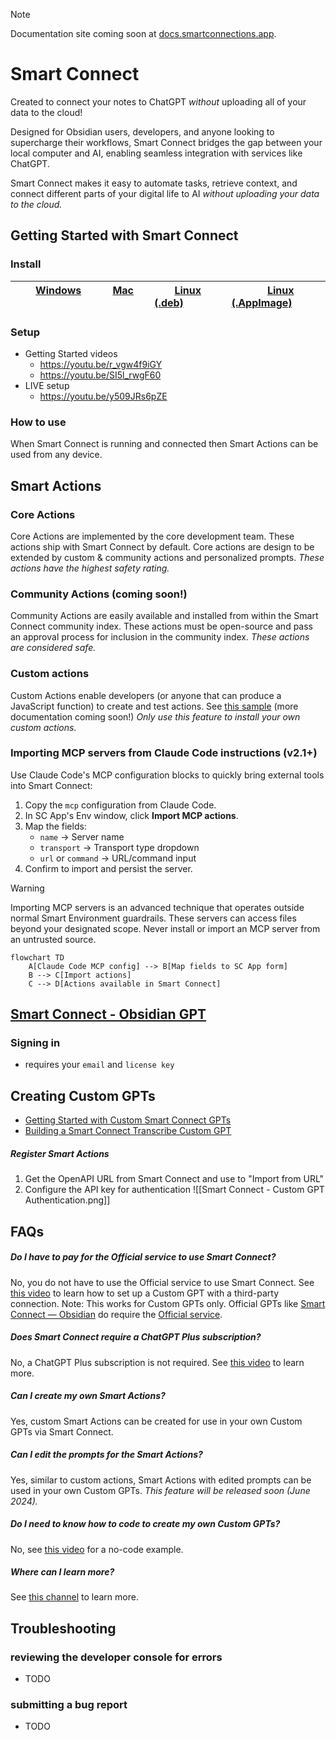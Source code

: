 > [!NOTE]
> Documentation site coming soon at [docs.smartconnections.app](https://docs.smartconnections.app).

# Smart Connect
Created to connect your notes to ChatGPT *without* uploading all of your data to the cloud!

Designed for Obsidian users, developers, and anyone looking to supercharge their workflows, Smart Connect bridges the gap between your local computer and AI, enabling seamless integration with services like ChatGPT. 

Smart Connect makes it easy to automate tasks, retrieve context, and connect different parts of your digital life to AI *without uploading your data to the cloud.*

## Getting Started with Smart Connect
### Install

| &nbsp;&nbsp;&nbsp;&nbsp;&nbsp;&nbsp; [Windows](https://github.com/brianpetro/smart-connect/releases/latest/download/Smart-Connect-Setup-win.exe) &nbsp;&nbsp;&nbsp;&nbsp;&nbsp;&nbsp; | &nbsp;&nbsp;&nbsp;&nbsp;&nbsp;&nbsp; [Mac](https://github.com/brianpetro/smart-connect/releases/latest/download/Smart-Connect-Setup-mac.dmg) &nbsp;&nbsp;&nbsp;&nbsp;&nbsp;&nbsp; | &nbsp;&nbsp;&nbsp;&nbsp;&nbsp;&nbsp; [Linux (.deb)](https://github.com/brianpetro/smart-connect/releases/latest/download/Smart-Connect-Setup-linux-amd64.deb) &nbsp;&nbsp;&nbsp;&nbsp;&nbsp;&nbsp; | &nbsp;&nbsp;&nbsp;&nbsp;&nbsp;&nbsp; [Linux (.AppImage)](https://github.com/brianpetro/smart-connect/releases/latest/download/Smart-Connect-Setup-linux-x86_64.AppImage) &nbsp;&nbsp;&nbsp;&nbsp;&nbsp;&nbsp; |
| ------------------------------------------------------------------------------------------------------------------------------------------------------------------------------------- | --------------------------------------------------------------------------------------------------------------------------------------------------------------------------------- | -------------------------------------------------------------------------------------------------------------------------------------------------------------------------------------------------- | ------------------------------------------------------------------------------------------------------------------------------------------------------------------------------------------------------------- |

### Setup
- Getting Started videos
	- https://youtu.be/r_vgw4f9iGY
	- https://youtu.be/SI5l_rwgF60
- LIVE setup
	- https://youtu.be/y509JRs6pZE
### How to use
When Smart Connect is running and connected then Smart Actions can be used from any device.
## Smart Actions
### Core Actions
Core Actions are implemented by the core development team. These actions ship with Smart Connect by default. Core actions are design to be extended by custom & community actions and personalized prompts.
*These actions have the highest safety rating.*
### Community Actions (coming soon!)
Community Actions are easily available and installed from within the Smart Connect community index. These actions must be open-source and pass an approval process for inclusion in the community index.
*These actions are considered safe.*
### Custom actions
Custom Actions enable developers (or anyone that can produce a JavaScript function) to create and test actions.
See [this sample](https://github.com/brianpetro/Sample-Smart-Action) (more documentation coming soon!)
*Only use this feature to install your own custom actions.*

### Importing MCP servers from Claude Code instructions (v2.1+)
Use Claude Code's MCP configuration blocks to quickly bring external tools into Smart Connect:
1. Copy the `mcp` configuration from Claude Code.
2. In SC App's Env window, click **Import MCP actions**.
3. Map the fields:
	- `name` → Server name
	- `transport` → Transport type dropdown
	- `url` or `command` → URL/command input
4. Confirm to import and persist the server.

> [!WARNING]
> Importing MCP servers is an advanced technique that operates outside normal Smart Environment guardrails. These servers can access files beyond your designated scope. Never install or import an MCP server from an untrusted source.

```mermaid
flowchart TD
	A[Claude Code MCP config] --> B[Map fields to SC App form]
	B --> C[Import actions]
	C --> D[Actions available in Smart Connect]
```

## [Smart Connect - Obsidian GPT](https://chatgpt.com/g/g-9Xb1mRJYl-smart-connect-obsidian)
### Signing in
- requires your `email` and `license key`

## Creating Custom GPTs
- [Getting Started with Custom Smart Connect GPTs](https://www.youtube.com/watch?v=WOXGp65qTfM)
- [Building a Smart Connect Transcribe Custom GPT](https://youtu.be/j-gTQmePzt4?si=O0_ykq3kXJy3aTj2)
##### Register Smart Actions
1. Get the OpenAPI URL from Smart Connect and use to "Import from URL"
2. Configure the API key for authentication
![[Smart Connect - Custom GPT Authentication.png]]

## FAQs
##### Do I have to pay for the Official service to use Smart Connect?
No, you do not have to use the Official service to use Smart Connect. See [this video](https://youtu.be/TDUWvOc7xJo) to learn how to set up a Custom GPT with a third-party connection.
Note: This works for Custom GPTs only. Official GPTs like [Smart Connect — Obsidian](https://chatgpt.com/g/g-9Xb1mRJYl-smart-connect-obsidian) do require the [Official service](https://smartconnections.app/smart-connect/).
##### Does Smart Connect require a ChatGPT Plus subscription?
No, a ChatGPT Plus subscription is not required. See [this video](https://youtu.be/09wPTPoMuGE) to learn more.
##### Can I create my own Smart Actions?
Yes, custom Smart Actions can be created for use in your own Custom GPTs via Smart Connect.
##### Can I edit the prompts for the Smart Actions?
Yes, similar to custom actions, Smart Actions with edited prompts can be used in your own Custom GPTs.
*This feature will be released soon (June 2024).*
##### Do I need to know how to code to create my own Custom GPTs?
No, see [this video](https://youtu.be/j-gTQmePzt4?si=O0_ykq3kXJy3aTj2) for a no-code example.
##### Where can I learn more?
See [this channel](https://www.youtube.com/@WFHBrian/videos) to learn more.
## Troubleshooting
### reviewing the developer console for errors
- TODO
### submitting a bug report
- TODO

